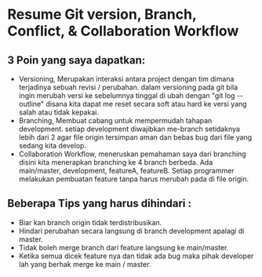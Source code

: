 # Resume Git version, Branch, Conflict, & Collaboration Workflow

## 3 Poin yang saya dapatkan:
* Versioning, Merupakan interaksi antara project dengan tim dimana terjadinya sebuah revisi / perubahan. dalam versioning pada git bila ingin merubah versi ke sebelumnya tinggal di ubah dengan "git log --outline" disana kita dapat me reset secara soft atau hard ke versi yang salah atau tidak kepakai.
* Branching, Membuat cabang untuk mempermudah tahapan development. setiap development diwajibkan me-branch setidaknya lebih dari 2 agar file origin tersimpan aman dan bebas bug dari file yang sedang kita develop.
* Collaboration Workflow, meneruskan pemahaman saya dari branching disini kita menerapkan branching ke 4 branch berbeda.
Ada main/master, development, featureA, featureB. Setiap programmer melakukan pembuatan feature tanpa harus merubah pada di file origin.

## Beberapa Tips yang harus dihindari :
+ Biar kan branch origin tidak terdistribusikan.
+ Hindari perubahan secara langsung di branch development apalagi di master. 
+ Tidak boleh merge branch dari feature langsung ke main/master.
+ Ketika semua dicek feature nya dan tidak ada bug maka pihak developer lah yang berhak merge ke main / master.